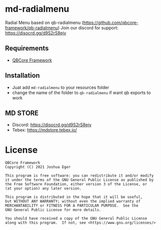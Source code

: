 # md-radialmenu
Radial Menu based on qb-radialmenu (https://github.com/qbcore-framework/qb-radialmenu)
Join our discord for support: https://disocrd.gg/d9S2rS8ejy

## Requirements
- [QBCore Framework](https://github.com/qbcore-framework)

## Installation
- Juat add `md-radialmenu` to your resources folder
- change the name of the folder to `qb-radialmenu` if want qb exports to work

## MD STORE
- Discord: https://disocrd.gg/d9S2rS8ejy
- Tebex: https://mdstore.tebex.io/


# License

    QBCore Framework
    Copyright (C) 2021 Joshua Eger

    This program is free software: you can redistribute it and/or modify
    it under the terms of the GNU General Public License as published by
    the Free Software Foundation, either version 3 of the License, or
    (at your option) any later version.

    This program is distributed in the hope that it will be useful,
    but WITHOUT ANY WARRANTY; without even the implied warranty of
    MERCHANTABILITY or FITNESS FOR A PARTICULAR PURPOSE.  See the
    GNU General Public License for more details.

    You should have received a copy of the GNU General Public License
    along with this program.  If not, see <https://www.gnu.org/licenses/>